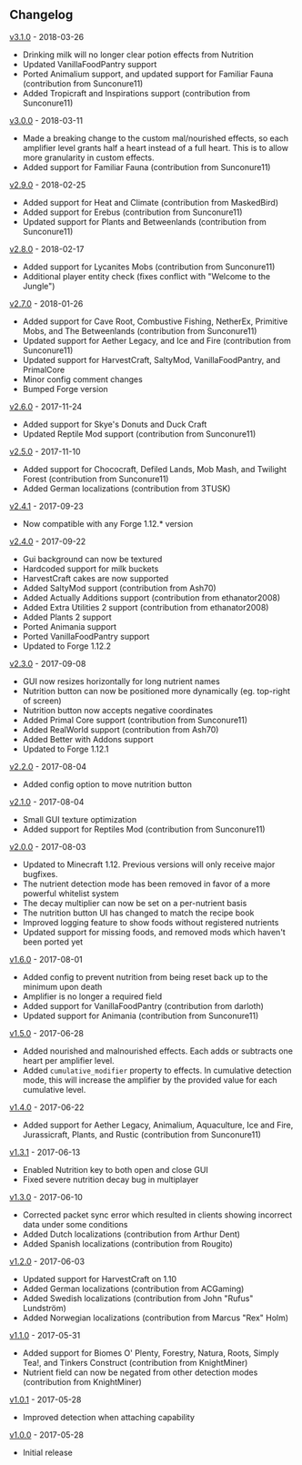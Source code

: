 ## Changelog

[v3.1.0](https://github.com/WesCook/Nutrition/releases/tag/v3.1.0) - 2018-03-26
* Drinking milk will no longer clear potion effects from Nutrition
* Updated VanillaFoodPantry support
* Ported Animalium support, and updated support for Familiar Fauna (contribution from Sunconure11)
* Added Tropicraft and Inspirations support (contribution from Sunconure11)

[v3.0.0](https://github.com/WesCook/Nutrition/releases/tag/v3.0.0) - 2018-03-11
* Made a breaking change to the custom mal/nourished effects, so each amplifier level grants half a heart instead of a full heart.  This is to allow more granularity in custom effects.
* Added support for Familiar Fauna (contribution from Sunconure11)

[v2.9.0](https://github.com/WesCook/Nutrition/releases/tag/v2.9.0) - 2018-02-25
* Added support for Heat and Climate (contribution from MaskedBird)
* Added support for Erebus (contribution from Sunconure11)
* Updated support for Plants and Betweenlands (contribution from Sunconure11)

[v2.8.0](https://github.com/WesCook/Nutrition/releases/tag/v2.8.0) - 2018-02-17
* Added support for Lycanites Mobs (contribution from Sunconure11)
* Additional player entity check (fixes conflict with "Welcome to the Jungle")

[v2.7.0](https://github.com/WesCook/Nutrition/releases/tag/v2.7.0) - 2018-01-26
* Added support for Cave Root, Combustive Fishing, NetherEx, Primitive Mobs, and The Betweenlands (contribution from Sunconure11)
* Updated support for Aether Legacy, and Ice and Fire (contribution from Sunconure11)
* Updated support for HarvestCraft, SaltyMod, VanillaFoodPantry, and PrimalCore
* Minor config comment changes
* Bumped Forge version

[v2.6.0](https://github.com/WesCook/Nutrition/releases/tag/v2.6.0) - 2017-11-24
* Added support for Skye's Donuts and Duck Craft
* Updated Reptile Mod support (contribution from Sunconure11)

[v2.5.0](https://github.com/WesCook/Nutrition/releases/tag/v2.5.0) - 2017-11-10
* Added support for Chococraft, Defiled Lands, Mob Mash, and Twilight Forest (contribution from Sunconure11)
* Added German localizations (contribution from 3TUSK)

[v2.4.1](https://github.com/WesCook/Nutrition/releases/tag/v2.4.1) - 2017-09-23
* Now compatible with any Forge 1.12.* version

[v2.4.0](https://github.com/WesCook/Nutrition/releases/tag/v2.4.0) - 2017-09-22
* Gui background can now be textured
* Hardcoded support for milk buckets
* HarvestCraft cakes are now supported
* Added SaltyMod support (contribution from Ash70)
* Added Actually Additions support (contribution from ethanator2008)
* Added Extra Utilities 2 support (contribution from ethanator2008)
* Added Plants 2 support
* Ported Animania support
* Ported VanillaFoodPantry support
* Updated to Forge 1.12.2

[v2.3.0](https://github.com/WesCook/Nutrition/releases/tag/v2.3.0) - 2017-09-08
* GUI now resizes horizontally for long nutrient names
* Nutrition button can now be positioned more dynamically (eg. top-right of screen)
* Nutrition button now accepts negative coordinates
* Added Primal Core support (contribution from Sunconure11)
* Added RealWorld support (contribution from Ash70)
* Added Better with Addons support
* Updated to Forge 1.12.1

[v2.2.0](https://github.com/WesCook/Nutrition/releases/tag/v2.2.0) - 2017-08-04
* Added config option to move nutrition button

[v2.1.0](https://github.com/WesCook/Nutrition/releases/tag/v2.1.0) - 2017-08-04
* Small GUI texture optimization
* Added support for Reptiles Mod (contribution from Sunconure11)

[v2.0.0](https://github.com/WesCook/Nutrition/releases/tag/v2.0.0) - 2017-08-03
* Updated to Minecraft 1.12.  Previous versions will only receive major bugfixes.
* The nutrient detection mode has been removed in favor of a more powerful whitelist system
* The decay multiplier can now be set on a per-nutrient basis
* The nutrition button UI has changed to match the recipe book
* Improved logging feature to show foods without registered nutrients
* Updated support for missing foods, and removed mods which haven't been ported yet

[v1.6.0](https://github.com/WesCook/Nutrition/releases/tag/v1.6.0) - 2017-08-01
* Added config to prevent nutrition from being reset back up to the minimum upon death
* Amplifier is no longer a required field
* Added support for VanillaFoodPantry (contribution from darloth)
* Updated support for Animania (contribution from Sunconure11)

[v1.5.0](https://github.com/WesCook/Nutrition/releases/tag/v1.5.0) - 2017-06-28
* Added nourished and malnourished effects.  Each adds or subtracts one heart per amplifier level.
* Added `cumulative_modifier` property to effects.  In cumulative detection mode, this will increase the amplifier by the provided value for each cumulative level.  

[v1.4.0](https://github.com/WesCook/Nutrition/releases/tag/v1.4.0) - 2017-06-22
* Added support for Aether Legacy, Animalium, Aquaculture, Ice and Fire, Jurassicraft, Plants, and Rustic (contribution from Sunconure11)

[v1.3.1](https://github.com/WesCook/Nutrition/releases/tag/v1.3.1) - 2017-06-13
* Enabled Nutrition key to both open and close GUI
* Fixed severe nutrition decay bug in multiplayer

[v1.3.0](https://github.com/WesCook/Nutrition/releases/tag/v1.3.0) - 2017-06-10
* Corrected packet sync error which resulted in clients showing incorrect data under some conditions 
* Added Dutch localizations (contribution from Arthur Dent)
* Added Spanish localizations (contribution from Rougito)

[v1.2.0](https://github.com/WesCook/Nutrition/releases/tag/v1.2.0) - 2017-06-03
* Updated support for HarvestCraft on 1.10
* Added German localizations (contribution from ACGaming)
* Added Swedish localizations (contribution from John "Rufus" Lundström)
* Added Norwegian localizations (contribution from Marcus "Rex" Holm)

[v1.1.0](https://github.com/WesCook/Nutrition/releases/tag/v1.1.0) - 2017-05-31
* Added support for Biomes O' Plenty, Forestry, Natura, Roots, Simply Tea!, and Tinkers Construct (contribution from KnightMiner)
* Nutrient field can now be negated from other detection modes (contribution from KnightMiner)

[v1.0.1](https://github.com/WesCook/Nutrition/releases/tag/v1.0.1) - 2017-05-28
* Improved detection when attaching capability

[v1.0.0](https://github.com/WesCook/Nutrition/releases/tag/v1.0.0) - 2017-05-28
* Initial release

